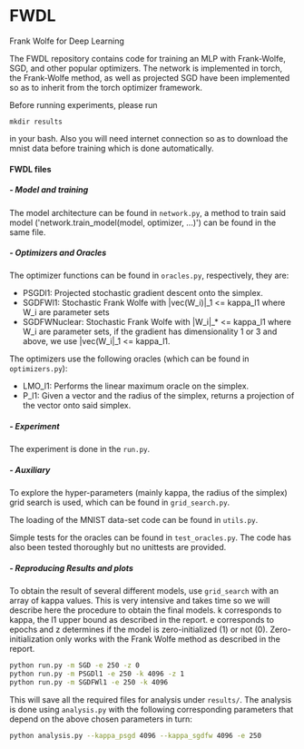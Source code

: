 # FWDL 
Frank Wolfe for Deep Learning

The FWDL repository contains code for training an MLP with Frank-Wolfe, SGD, and other popular optimizers. The network is implemented in torch, the Frank-Wolfe method, as well as projected SGD have been implemented so as to inherit from the torch optimizer framework.

Before running experiments, please run 

`mkdir results`

in your bash. Also you will need internet connection so as to download the mnist 
data before training which is done automatically.



#### FWDL files 

##### - Model and training

The model architecture can be found in `network.py`, a method to train said model ('network.train_model(model, optimizer, ...)') can be found in the same file. 

##### - Optimizers and Oracles

The optimizer functions can be found in `oracles.py`, respectively, they are:

* PSGDl1: Projected stochastic gradient descent onto the simplex.
* SGDFWl1: Stochastic Frank Wolfe with |vec(W_i)|_1 <= kappa_l1 where W_i are parameter sets
* SGDFWNuclear: Stochastic Frank Wolfe with |W_i|_* <= kappa_l1 where W_i are parameter sets, if the gradient has dimensionality 1 or 3 and above, we use |vec(W_i|_1 <= kappa_l1.

The optimizers use the following oracles (which can be found in `optimizers.py`):
* LMO_l1: Performs the linear maximum oracle on the simplex.
* P_l1: Given a vector and the radius of the simplex, returns a projection of the vector onto said simplex.


##### - Experiment

The experiment is done in the `run.py`.

##### - Auxiliary

To explore the hyper-parameters (mainly kappa, the radius of the simplex) grid search is used, which can be found in `grid_search.py`.

The loading of the MNIST data-set code can be found in `utils.py`.

Simple tests for the oracles can be found in `test_oracles.py`. The code has also been tested
thoroughly but no unittests are provided.

##### - Reproducing Results and plots

To obtain the result of several different models, use `grid_search` with an array of kappa values. This is
very intensive and takes time so we will describe here the procedure to obtain the final models.
k corresponds to kappa, the l1 upper bound as described in the report. e corresponds to epochs and z determines
if the model is zero-initialized (1) or not (0). Zero-initialization only works with the Frank Wolfe method
as described in the report.

```bash
python run.py -m SGD -e 250 -z 0
python run.py -m PSGDl1 -e 250 -k 4096 -z 1
python run.py -m SGDFWl1 -e 250 -k 4096
```

This will save all the required files for analysis under `results/`. The analysis is done using
`analysis.py` with the following corresponding parameters that depend on the above chosen
parameters in turn:

```bash
python analysis.py --kappa_psgd 4096 --kappa_sgdfw 4096 -e 250
```
